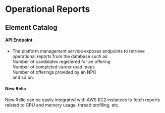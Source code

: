 # Operational Reports

## Element Catalog 

#### API Endpoint

- The platform management service exposes endpoints to retrieve operational reports from the database such as: <br />
Number of candidates registered for an offering <br />
Number of completed career road maps <br />
Number of offerings provided by an NPO <br />
and so on.

#### New Relic
New Relic can be easily integrated with AWS EC2 instances to fetch reports related to CPU and memory usage, thread profiling, etc. 

